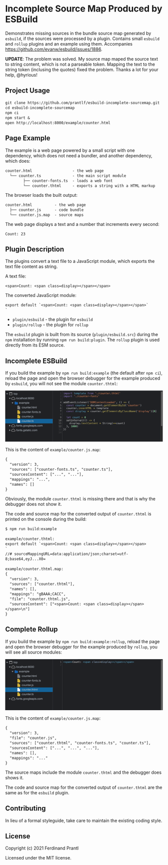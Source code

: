 # Incomplete Source Map Produced by ESBuild

Demonstrates missing sources in the bundle source map generated by `esbuild`, if the sources were processed by a plugin. Contains small `esbuild` and `rollup` plugins and an example using them. Accompanies https://github.com/evanw/esbuild/issues/1886.

**UPDATE**: The problem was solved. My source map maped the source text to string content, which is not a parseable token. Mapping the text to the string token (inclusing the quotes) fixed the problem. Thanks a lot for your help, @hyrious!

## Project Usage

    git clone https://github.com/prantlf/esbuild-incomplete-sourcemap.git
    cd esbuild-incomplete-sourcemap
    npm ci
    npm start &
    open http://localhost:8000/example/counter.html

## Page Example

The example is a web page powered by a small script with one dependency, which does not need a bundler, and another dependency, which does:

    counter.html                  - the web page
      └── counter.ts              - the main script module
            ├── counter-fonts.ts  - loads a web font
            └── counter.thtml     - exports a string with a HTML markup

The browser loads the built output:

    counter.html          - the web page
      ├── counter.js      - code bundle
      └── counter.js.map  - source maps

The web page displays a text and a number that increments every second:

    Count: 23

## Plugin Description

The plugins convert a text file to a JavaScript module, which exports the text file content as string.

A text file:

    <span>Count: <span class=display></span></span>

The converted JavaScript module:

    export default `<span>Count: <span class=display></span></span>`
    `

* `plugin/esbuild` - the plugin for `esbuild`
* `plugin/rollup` - the plugin for `rollup`

The `esbuild` plugin is built from its source (`plugin/esbuild.src`) during the `npm` installation by running `npm run build:plugin`. The `rollup` plugin is used directly from its ESM source.

## Incomplete ESBuild

If you build the example by `npm run build:example` (the default after `npm ci`), reload the page and open the browser debugger for the example produced by `esbuild`, you will not see the module `counter.thtml`:

![esbuild - incomplete](doc/esbuild-incomplete.png)

This is the content of `example/counter.js.map`:

    {
      "version": 3,
      "sources": ["counter-fonts.ts", "counter.ts"],
      "sourcesContent": ["...", "..."],
      "mappings": "...",
      "names": []
    }

Obviously, the module `counter.thtml` is missing there and that is why the debugger does not show it.

The code and source map for the converted output of `counter.thtml` is printed on the console during the build:

    $ npm run build:example

    example/counter.thtml:
    export default `<span>Count: <span class=display></span></span>
    `
    //# sourceMappingURL=data:application/json;charset=utf-8;base64,eyJ...X0=

    example/counter.thtml.map:
    {
      "version": 3,
      "sources": ["counter.thtml"],
      "names": [],
      "mappings": "gBAAA;CACC",
      "file": "counter.thtml.js",
      "sourcesContent": ["<span>Count: <span class=display></span></span>\n"]
    }

## Complete Rollup

If you build the example by `npm run build:example:rollup`, reload the page and open the browser debugger for the example produced by `rollup`, you will see all source modules:

![rollup - complete](doc/rollup-complete.png)

This is the content of `example/counter.js.map`:

    {
      "version": 3,
      "file": "counter.js",
      "sources": ["counter.thtml", "counter-fonts.ts", "counter.ts"],
      "sourcesContent": ["...", "...", "..."],
      "names": [],
      "mappings": "..."
    }

The source maps include the module `counter.thtml` and the debugger does shows it.

The code and source map for the converted output of `counter.thtml` are the same as for the `esbuild` plugin.

## Contributing

In lieu of a formal styleguide, take care to maintain the existing coding style.

## License

Copyright (c) 2021 Ferdinand Prantl

Licensed under the MIT license.

[@prantlf/dom-lite]: https://github.com/prantlf/dom-lite#readme
[Rollup]: https://rollupjs.org/
[esbuild]: https://esbuild.github.io/
[`options` parameter]: https://sass-lang.com/documentation/js-api/interfaces/Options
[`sass` compiler]: https://sass-lang.com/documentation/js-api
